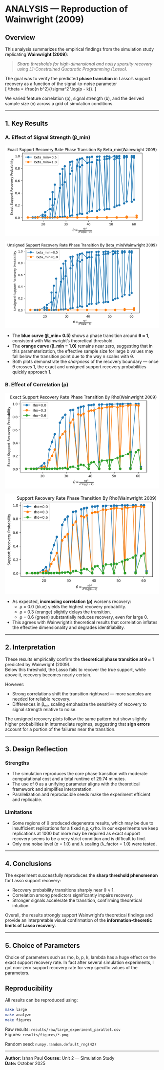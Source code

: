 # ANALYSIS — Reproduction of Wainwright (2009)

## Overview

This analysis summarizes the empirical findings from the simulation study replicating **Wainwright (2009)**:  
> *Sharp thresholds for high-dimensional and noisy sparsity recovery using L1-Constrained Quadratic Programming (Lasso).*  

The goal was to verify the predicted **phase transition** in Lasso’s support recovery as a function of the signal-to-noise parameter  
\[
\theta = \frac{n b^2}{\sigma^2 \log(p - k)}.
\]

We varied feature correlation (ρ), signal strength (b), and the derived sample size (n) across a grid of simulation conditions.

---

## 1. Key Results

### A. Effect of Signal Strength (β_min)

![Exact Phase Transition by β_min](results/figures/exact_phase_transition_bybeta_min_wainwright2009.png)

![Unsigned Phase Transition by β_min](results/figures/unsigned_phase_transition_bybeta_min_wainwright2009.png)

- The **blue curve (β_min= 0.5)** shows a phase transition around **θ ≈ 1**, consistent with Wainwright’s theoretical threshold.
- The **orange curve (β_min = 1.0)** remains near zero, suggesting that in this parameterization, the effective sample size for large b values may fall below the transition point due to the way n scales with θ.
- Both plots demonstrate the *sharpness* of the recovery boundary — once θ crosses 1, the exact and unsigned support recovery probabilities quickly approach 1.

### B. Effect of Correlation (ρ)

![Exact Phase Transition by ρ](results/figures/exact_phase_transition_byrho_wainwright2009.png)

![Unsigned Phase Transition by ρ](results/figures/unsigned_phase_transition_byrho_wainwright2009.png)

- As expected, **increasing correlation (ρ)** worsens recovery:
  - ρ = 0.0 (blue) yields the highest recovery probability.
  - ρ = 0.3 (orange) slightly delays the transition.
  - ρ = 0.6 (green) substantially reduces recovery, even for large θ.
- This agrees with Wainwright’s theoretical results that correlation inflates the effective dimensionality and degrades identifiability.

---

## 2. Interpretation

These results empirically confirm the **theoretical phase transition at θ ≈ 1** predicted by Wainwright (2009).  
Below this threshold, the Lasso fails to recover the true support, while above it, recovery becomes nearly certain.

However:
- Strong correlations shift the transition rightward — more samples are needed for reliable recovery.
- Differences in βₘᵢₙ scaling emphasize the sensitivity of recovery to signal strength relative to noise.

The unsigned recovery plots follow the same pattern but show slightly higher probabilities in intermediate regimes, suggesting that **sign errors** account for a portion of the failures near the transition.

---

## 3. Design Reflection

### Strengths
- The simulation reproduces the core phase transition with moderate computational cost and a total runtime of 29.74 minutes.
- The use of θ as a unifying parameter aligns with the theoretical framework and simplifies interpretation.
- Parallelization and reproducible seeds make the experiment efficient and replicable.

### Limitations
- Some regions of θ produced degenerate results, which may be due to insufficient replications for a fixed n,p,k,rho. In our experiments we keep replications at 1000 but more may be required as exact support recovery seems to be a very strict condition and is difficult to find.
- Only one noise level (σ = 1.0) and λ scaling (λ_factor = 1.0) were tested.
---

## 4. Conclusions

The experiment successfully reproduces the **sharp threshold phenomenon** for Lasso support recovery:
- Recovery probability transitions sharply near θ ≈ 1.
- Correlation among predictors significantly impairs recovery.
- Stronger signals accelerate the transition, confirming theoretical intuition.

Overall, the results strongly support Wainwright’s theoretical findings and provide an interpretable visual confirmation of the **information-theoretic limits of Lasso recovery**.

---

## 5. Choice of Parameters
Choice of parameters such as rho, b, p, k, lambda has a huge effect on the exact support recovery rate. In fact after several simulation experiments, I got non-zero support recovery rate for very specific values of the parameters.

## Reproducibility

All results can be reproduced using:
```bash
make large
make analyze
make figures
```

Raw results: `results/raw/large_experiment_parallel.csv`  
Figures: `results/figures/*.png`

Random seed: `numpy.random.default_rng(42)`

---

**Author:** Ishan Paul 
**Course:** Unit 2 — Simulation Study  
**Date:** October 2025
